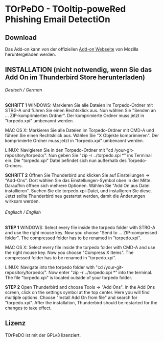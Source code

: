 # TOrPeDO - TOoltip-poweRed Phishing Email DetectiOn

## Download
Das Add-on kann von der offiziellen [Add-on Webseite](https://addons.mozilla.org/de/thunderbird/addon/torpedo-phishing-detection/) von Mozilla heruntergeladen werden.

## INSTALLATION (nicht notwendig, wenn Sie das Add On im Thunderbird Store herunterladen)

###### Deutsch / German

**SCHRITT 1**
WINDOWS:
Markieren Sie alle Dateien im Torpedo-Ordner mit STRG-A und führen Sie einen Rechtsklick aus. Nun wählen Sie "Senden an ... ZIP-komprimierten Ordner". Der komprimierte Ordner muss jetzt in "torpedo.xpi" umbenannt werden.

MAC OS X:
Markieren Sie alle Dateien im Torpedo-Ordner mit CMD-A und führen Sie einen Rechtsklick aus. Wählen Sie "X Objekte komprimieren". Der komprimierte Ordner muss jetzt in "torpedo.xpi" umbenannt werden.

LINUX:
Navigieren Sie in den Torpedo-Ordner mit "cd /your-git-repository/torpedo/". Nun geben Sie "zip -r ../torpedo.xpi *" ins Terminal ein. Die "torpedo.xpi" Datei befindet sich nun außerhalb des Torpedo-Ordners.


**SCHRITT 2**
Öffnen Sie Thunderbird und klicken Sie auf Einstellungen -> "Add-Ons". Dort wählen Sie das Einstellungen-Symbol oben in der Mitte. Daraufhin öffnen sich mehrere Optionen. Wählen Sie "Add On aus Datei installieren". Suchen Sie die torpedo.xpi-Datei, und installieren Sie diese. Jetzt sollte Thunderbird neu gestartet werden, damit die Änderungen wirksam werden.



###### Englisch / English

**STEP 1**
WINDOWS:
Select every file inside the torpedo folder with STRG-A and use the right mouse key. Now you choose "Send to ... ZIP-compressed folder". The compressed folder has to be renamed in "torpedo.xpi".

MAC OS X:
Select every file inside the torpedo folder with CMD-A and use the right mouse key. Now you choose "Compress X Items". The compressed folder has to be renamed in "torpedo.xpi".

LINUX:
Navigate into the torpedo folder with "cd /your-git-repository/torpedo/". Now enter "zip -r ../torpedo.xpi *" into the terminal. The file "torpedo.xpi" is located outside of your torpedo folder.


**STEP 2**
Open Thunderbird and choose Tools -> "Add Ons". In the Add Ons screen, click on the settings symbol at the top center. Here you will find multiple options. Choose "Install Add On from file" and search for "torpedo.xpi". After the installation, Thunderbird should be restarted for the changes to take effect.

## Lizenz

TOrPeDO ist mit der GPLv3 lizenziert.
